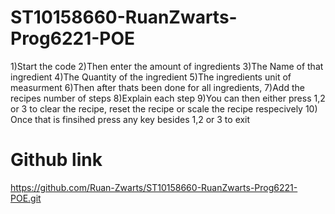 # ST10158660-RuanZwarts-Prog6221-POE
1)Start the code
2)Then enter the amount of ingredients
3)The Name of that ingredient
4)The Quantity of the ingredient
5)The ingredients unit of measurment
6)Then after thats been done for all ingredients,
7)Add the recipes number of steps
8)Explain each step
9)You can then either press 1,2 or 3 to clear the recipe, reset the recipe or scale the recipe respecively
10) Once that is finsihed press any key besides 1,2 or 3 to exit

# Github link
https://github.com/Ruan-Zwarts/ST10158660-RuanZwarts-Prog6221-POE.git
